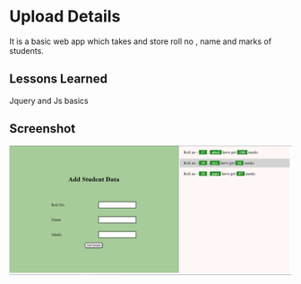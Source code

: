 # Upload Details

It is a basic web app which takes and store roll no , name and marks of students.

## Lessons Learned

Jquery and Js basics

## Screenshot

<img src = "demo.png">
